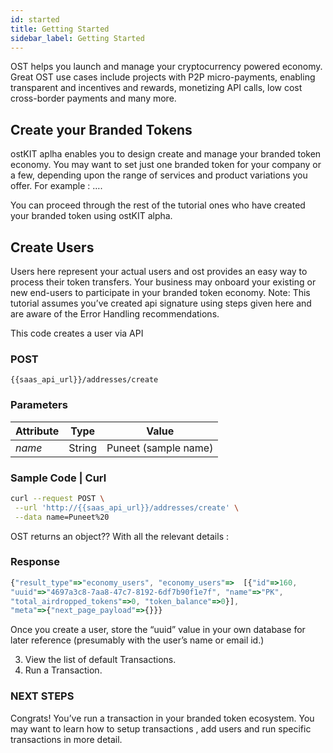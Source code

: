 ```yaml
---
id: started
title: Getting Started 
sidebar_label: Getting Started 
---
```


OST helps you launch and manage your cryptocurrency powered economy. Great OST use cases include projects with P2P micro-payments, enabling transparent and incentives and rewards, monetizing API calls, low cost cross-border payments and many more.

## Create your Branded Tokens 
ostKIT aplha enables you to design create and manage your branded token economy.  You may want to set just one branded token for your company or a few, depending upon the range of services and product variations you offer. For example : ….

You can proceed through the rest of the tutorial ones who have created your branded token using ostKIT alpha.

## Create Users 

Users here represent your actual users and ost provides an easy way to process their token transfers. Your business may onboard your existing or new end-users to participate in your branded token economy.
Note: This tutorial assumes you’ve created api signature using steps given here and are aware of the Error Handling recommendations. 

This code creates a user via API 

### POST  
```url
{{saas_api_url}}/addresses/create
```
### Parameters 

| Attribute | Type   | Value  |
|-----------|--------|--------|
| _name_      | String | Puneet (sample name) |

### Sample Code | Curl 

```bash
curl --request POST \
 --url 'http://{{saas_api_url}}/addresses/create' \
 --data name=Puneet%20
```

OST returns an object?? With all the relevant details : 
### Response
```javascript
{"result_type"=>"economy_users", "economy_users"=>  [{"id"=>160,
"uuid"=>"4697a3c8-7aa8-47c7-8192-6df7b90f1e7f", "name"=>"PK",
"total_airdropped_tokens"=>0, "token_balance"=>0}],
"meta"=>{"next_page_payload"=>{}}}
```

Once you create a user, store the “uuid” value in your own database for later reference (presumably with the user’s name or email id.)

		
3. View the list of default Transactions.
4. Run a Transaction.

### NEXT STEPS
Congrats! You’ve run a transaction in your branded token ecosystem. You may want to learn how to setup transactions , add users and run specific transactions in more detail.

